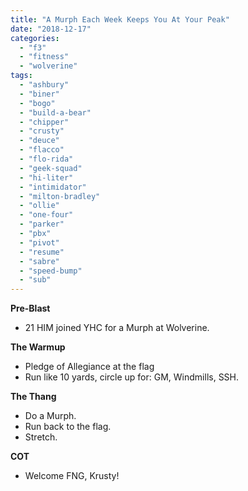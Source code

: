 ```yaml
---
title: "A Murph Each Week Keeps You At Your Peak"
date: "2018-12-17"
categories: 
  - "f3"
  - "fitness"
  - "wolverine"
tags: 
  - "ashbury"
  - "biner"
  - "bogo"
  - "build-a-bear"
  - "chipper"
  - "crusty"
  - "deuce"
  - "flacco"
  - "flo-rida"
  - "geek-squad"
  - "hi-liter"
  - "intimidator"
  - "milton-bradley"
  - "ollie"
  - "one-four"
  - "parker"
  - "pbx"
  - "pivot"
  - "resume"
  - "sabre"
  - "speed-bump"
  - "sub"
---
```


**Pre-Blast**

- 21 HIM joined YHC for a Murph at Wolverine.

**The Warmup**

- Pledge of Allegiance at the flag
- Run like 10 yards, circle up for: GM, Windmills, SSH.

****T**he T**hang****

- Do a Murph.
- Run back to the flag.
- Stretch.

**COT**

- Welcome FNG, Krusty!
